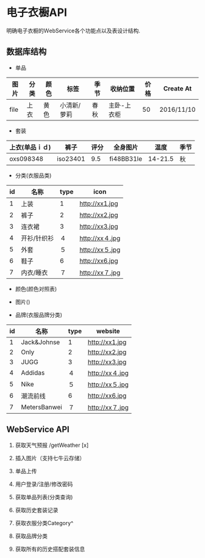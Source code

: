 # 电子衣橱API
明确电子衣橱的ＷebService各个功能点以及表设计结构.
## 数据库结构
* 单品

|图片|分类|颜色|标签|季节|收纳位置|价格|Create At|
|---|----|---|---|----|------|----|--------|
|file|上衣|黄色|小清新/萝莉|春秋|主卧-上衣柜|50|2016/11/10|

* 套装

|上衣(单品ｉｄ)|裤子       　|评分     |全身图片   |温度    |季节|
|------------|------------|--------|----------|-------|---|
|oxs098348   |iso23401    |9.5     |fi48BB31le|14-21.5|秋  |

* 分类(衣服品类)

|id |名称 |type |icon |
|---|----|-----|-----|
|1  |上装 |1    |http://xx1.jpg|
|2|裤子|2|http://xx2.jpg|
|3|连衣裙|3|http://xx3.jpg|
|4|开衫/针织衫|４|http://xx４.jpg|
|5|外套|５|http://xx５.jpg|
|6|鞋子|6|http://xx6.jpg|
|7|内衣/睡衣|７|http://xx７.jpg|

* 颜色(颜色对照表)

* 图片()

* 品牌(衣服品牌分类)

|id |名称        |type |website |
|---|-----------|-----|---------|
|1  |Jack&Johnse|1|http://xx1.jpg|
|2|Only|2|http://xx2.jpg|
|3|JUGG|3|http://xx3.jpg|
|4|Addidas|４|http://xx４.jpg|
|5|Nike|５|http://xx５.jpg|
|6|潮流前线|6|http://xx6.jpg|
|7|MetersBanwei|７|http://xx７.jpg|

## WebService API

 1. 获取天气预报 /getWeather    [x]


 2. 插入图片（支持七牛云存储）

 3. 单品上传

 4. 用户登录/注册/修改密码

 5. 获取单品列表(分类查询)

 6. 获取历史套装记录

 7. 获取衣服分类Category^

 8. 获取品牌分类

 9. 获取所有的历史搭配套装信息
